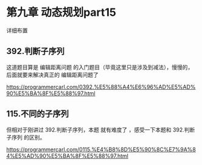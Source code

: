 # 第九章 动态规划part15


 详细布置 

## 392.判断子序列 

这道题目算是 编辑距离问题 的入门题目（毕竟这里只是涉及到减法），慢慢的，后面就要来解决真正的 编辑距离问题了

https://programmercarl.com/0392.%E5%88%A4%E6%96%AD%E5%AD%90%E5%BA%8F%E5%88%97.html

## 115.不同的子序列 

但相对于刚讲过 392.判断子序列，本题 就有难度了 ，感受一下本题和  392.判断子序列 的区别。 

https://programmercarl.com/0115.%E4%B8%8D%E5%90%8C%E7%9A%84%E5%AD%90%E5%BA%8F%E5%88%97.html

